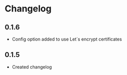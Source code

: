 # Changelog

## 0.1.6

- Config option added to use Let´s encrypt certificates

## 0.1.5

 - Created changelog